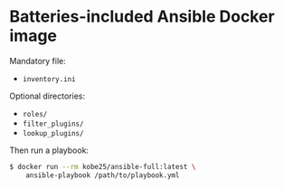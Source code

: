 # Batteries-included Ansible Docker image

Mandatory file:

* `inventory.ini`

Optional directories:

* `roles/`
* `filter_plugins/`
* `lookup_plugins/`

Then run a playbook:

```bash
$ docker run --rm kobe25/ansible-full:latest \
    ansible-playbook /path/to/playbook.yml
```
